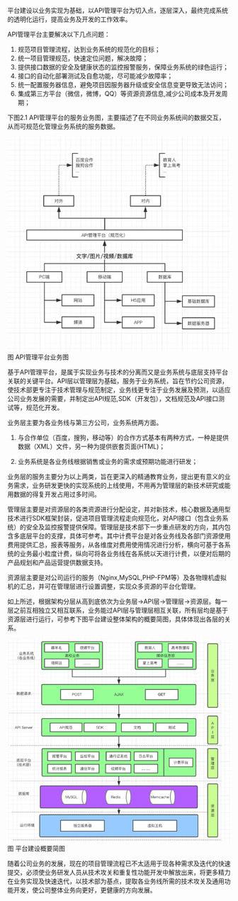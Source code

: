 平台建设以业务实现为基础，以API管理平台为切入点，逐层深入，最终完成系统的透明化运行，提高业务及开发的工作效率。

API管理平台主要解决以下几点问题：

1. 规范项目管理流程，达到业务系统的规范化的目标；
2. 统一项目管理规范，快速定位问题，解决故障；
3. 提供接口数据的安全及健康状态的监控报警服务，保障业务系统的绿色运行；
4. 接口的自动化部署测试及自愈功能，尽可能减少故障率；
5. 统一配置服务器信息，避免项目因服务器升级或安全信息变更导致无法访问；
6. 集成第三方平台（微信，微博，QQ）等资源资源信息,减少公司成本及开发周期；

下图2.1 API管理平台的服务业务图，主要描述了在不同业务系统间的数据交互，从而可规范化管理业务系统的服务数据。

![API管理平台业务图](/assets/API管理平台业务图.png "API管理平台业务图")
 图 API管理平台业务图

基于API管理平台，是属于实现业务与技术的分离而又是业务系统与底层支持平台关联的关键平台。API层以管理层为基础，服务于业务系统，旨在节约公司资源，使技术部更专注于技术管理与规范制定，业务线更专注于业务发展及预测，以适应公司业务发展的需要，并制定出API规范,SDK（开发包），文档规范及API接口测试等，规范化开发。

业务层主要为各业务线与第三方公司，业务系统两方面。

1. 与合作单位（百度，搜狗，移动等）的合作方式基本有两种方式，一种是提供数据（XML）文件，另一种为提供嵌套页面(HTML)；

2. 业务系统是各业务线根据销售或业务的需求或预期功能进行研发；

业务层的服务主要分为以上两类，旨在更深入的精通教育业务，提出更有意义的业务需求，业务研发更快的实现系统的上线使用，不用再为管理层的新技术研究或能用数据的得复开发占用过多时间。


管理层主要是对资源层的各类资源进行分配设定，并对新技术，核心数据及通用型技术进行SDK框架封装，促进项目管理流程走向规范化，对API接口（包含业务系统）的安全及监控报警提供保障。管理层是技术部下一步重点研发的方向，其内包含多底层平台的支撑，具体可参考。其中计费平台是对各业务线及各部门资源使用费用提供汇总，报表等服务，从各维度对费用使用情况进行分析，横向可基于各系统的业务最小粒度计费，纵向可将各业务线在各系统以天进行计费，以便对后期的产品规划和产品运营提供数据支持。

资源层主要是对公司运行的服务（Nginx,MySQL,PHP-FPM等）及各物理机虚拟机的汇总，并可在管理层进行设置调整，实现众多资源的平台化管理。


如上所述，根据架构分层从高到底依次为业务层->API层->管理层->资源层。每一层之前互相独立又相互联系，业务能过API层与管理层相互关联，所有层均是基于资源层进行运行，可参考下图平台建设整体架构的概要简图，具体体现出各层的关系。

![平台建设概要简图](/assets/平台建设概要简图.png "平台建设概要简图")
图 平台建设概要简图


随着公司业务的发展，现在的项目管理流程已不太适用于现各种需求及迭代的快速提交，必须使业务研发人员从技术攻关和重复性功能开发中解放出来，将更多精力在业务实现及快速迭代，以技术部为基点，提取各业务线所需的技术攻关及通用功能开发，使公司整体业务向更好，更健康的方向发展。